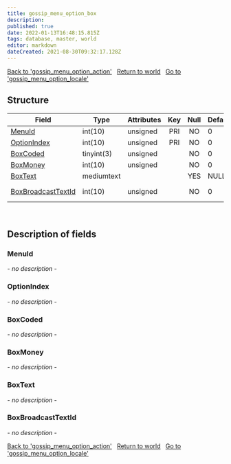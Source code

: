 ```yaml
---
title: gossip_menu_option_box
description: 
published: true
date: 2022-01-13T16:48:15.815Z
tags: database, master, world
editor: markdown
dateCreated: 2021-08-30T09:32:17.128Z
---
```


<a href="https://trinitycore.info/en/database/master/world/gossip_menu_option_action" class="mt-5 v-btn v-btn--depressed v-btn--flat v-btn--outlined theme--light v-size--default darkblue--text text--lighten-3"><span class="v-btn__content"><i aria-hidden="true" class="v-icon notranslate v-icon--left mdi mdi-arrow-left theme--light"></i><span>Back to 'gossip_menu_option_action'</span></span></a>&nbsp;&nbsp;&nbsp;<a href="https://trinitycore.info/en/database/master/world/home" class="mt-5 v-btn v-btn--depressed v-btn--flat v-btn--outlined theme--light v-size--default darkblue--text text--lighten-3"><span class="v-btn__content"><i aria-hidden="true" class="v-icon notranslate v-icon--left mdi mdi-home-outline theme--light"></i><span>Return to world</span></span></a>&nbsp;&nbsp;&nbsp;<a href="https://trinitycore.info/en/database/master/world/gossip_menu_option_locale" class="mt-5 v-btn v-btn--depressed v-btn--flat v-btn--outlined theme--light v-size--default darkblue--text text--lighten-3"><span class="v-btn__content"><span>Go to 'gossip_menu_option_locale'</span><i aria-hidden="true" class="v-icon notranslate v-icon--right mdi mdi-arrow-right theme--light"></i></span></a>

## Structure

| Field | Type | Attributes | Key | Null | Default | Extra | Comment | Source in sniff |
| --- | --- | --- | :---: | :---: | --- | --- | --- | --- |
| [MenuId](#menuid) | int(10) | unsigned | PRI | NO | 0 |  |  | SMSG_GOSSIP_MESSAGE |
| [OptionIndex](#optionindex) | int(10) | unsigned | PRI | NO | 0 |  |  | SMSG_GOSSIP_MESSAGE |
| [BoxCoded](#boxcoded) | tinyint(3) | unsigned |  | NO | 0 |  |  | SMSG_GOSSIP_MESSAGE |
| [BoxMoney](#boxmoney) | int(10) | unsigned |  | NO | 0 |  |  | SMSG_GOSSIP_MESSAGE |
| [BoxText](#boxtext) | mediumtext |  |  | YES | NULL |  |  | SMSG_GOSSIP_MESSAGE |
| [BoxBroadcastTextId](#boxbroadcasttextid) | int(10) | unsigned |  | NO | 0 |  |  | fetched from hotfixes db (via wpp) |
&nbsp;
## Description of fields

### MenuId
*- no description -*
&nbsp;

### OptionIndex
*- no description -*
&nbsp;

### BoxCoded
*- no description -*
&nbsp;

### BoxMoney
*- no description -*
&nbsp;

### BoxText
*- no description -*
&nbsp;

### BoxBroadcastTextId
*- no description -*
&nbsp;

<a href="https://trinitycore.info/en/database/master/world/gossip_menu_option_action" class="mt-5 v-btn v-btn--depressed v-btn--flat v-btn--outlined theme--light v-size--default darkblue--text text--lighten-3"><span class="v-btn__content"><i aria-hidden="true" class="v-icon notranslate v-icon--left mdi mdi-arrow-left theme--light"></i><span>Back to 'gossip_menu_option_action'</span></span></a>&nbsp;&nbsp;&nbsp;<a href="https://trinitycore.info/en/database/master/world/home" class="mt-5 v-btn v-btn--depressed v-btn--flat v-btn--outlined theme--light v-size--default darkblue--text text--lighten-3"><span class="v-btn__content"><i aria-hidden="true" class="v-icon notranslate v-icon--left mdi mdi-home-outline theme--light"></i><span>Return to world</span></span></a>&nbsp;&nbsp;&nbsp;<a href="https://trinitycore.info/en/database/master/world/gossip_menu_option_locale" class="mt-5 v-btn v-btn--depressed v-btn--flat v-btn--outlined theme--light v-size--default darkblue--text text--lighten-3"><span class="v-btn__content"><span>Go to 'gossip_menu_option_locale'</span><i aria-hidden="true" class="v-icon notranslate v-icon--right mdi mdi-arrow-right theme--light"></i></span></a>

